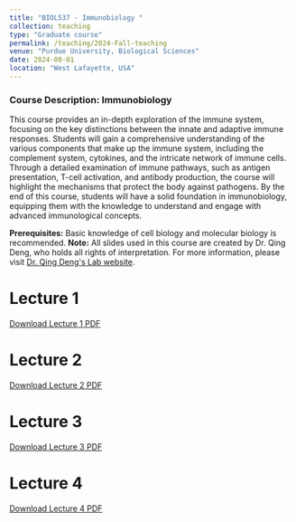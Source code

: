 ```yaml
---
title: "BIOL537 - Immunobiology "
collection: teaching
type: "Graduate course"
permalink: /teaching/2024-Fall-teaching
venue: "Purdue University, Biological Sciences"
date: 2024-08-01
location: "West Lafayette, USA"
---
```


### Course Description: Immunobiology

This course provides an in-depth exploration of the immune system, focusing on the key distinctions between the innate and adaptive immune responses. Students will gain a comprehensive understanding of the various components that make up the immune system, including the complement system, cytokines, and the intricate network of immune cells. Through a detailed examination of immune pathways, such as antigen presentation, T-cell activation, and antibody production, the course will highlight the mechanisms that protect the body against pathogens. By the end of this course, students will have a solid foundation in immunobiology, equipping them with the knowledge to understand and engage with advanced immunological concepts.

**Prerequisites:** Basic knowledge of cell biology and molecular biology is recommended.
**Note:** All slides used in this course are created by Dr. Qing Deng, who holds all rights of interpretation. For more information, please visit [Dr. Qing Deng's Lab website](https://www.denglab.us/home).


Lecture 1
=========
[Download Lecture 1 PDF](http://www.kunmingshao.com/files/BIO537_L1.pdf)

Lecture 2
=========
[Download Lecture 2 PDF](http://www.kunmingshao.com/files/BIO537_L2.pdf)

Lecture 3
=========
[Download Lecture 3 PDF](http://www.kunmingshao.com/files/BIO537_L3.pdf)

Lecture 4
=========
[Download Lecture 4 PDF](https://drive.google.com/file/d/1lmM4BnrZLmzkZfkvmFeMvLawEo93GA_a/view?usp=sharing)
